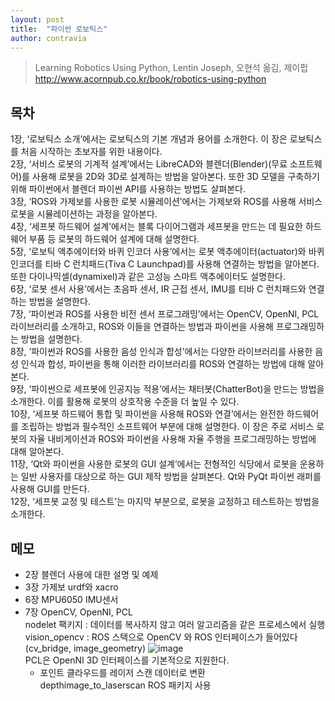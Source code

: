 ```yaml
---
layout: post
title:  "파이썬 로보틱스"
author: contravia
---  
```


> Learning Robotics Using Python, Lentin Joseph, 오현석 옮김, 제이펍  
> http://www.acornpub.co.kr/book/robotics-using-python

## 목차    
1장, ‘로보틱스 소개’에서는 로보틱스의 기본 개념과 용어를 소개한다. 이 장은 로보틱스를 처음 시작하는 초보자를 위한 내용이다.  
2장, ‘서비스 로봇의 기계적 설계’에서는 LibreCAD와 블렌더(Blender)(무료 소프트웨어)를 사용해 로봇을 2D와 3D로 설계하는 방법을 알아본다. 또한 3D 모델을 구축하기 위해 파이썬에서 블렌더 파이썬 API를 사용하는 방법도 살펴본다.  
3장, ‘ROS와 가제보를 사용한 로봇 시뮬레이션’에서는 가제보와 ROS를 사용해 서비스 로봇을 시뮬레이션하는 과정을 알아본다.  
4장, ‘세프봇 하드웨어 설계’에서는 블록 다이어그램과 세프봇을 만드는 데 필요한 하드웨어 부품 등 로봇의 하드웨어 설계에 대해 설명한다.  
5장, ‘로보틱 액추에이터와 바퀴 인코더 사용’에서는 로봇 액추에이터(actuator)와 바퀴 인코더를 티바 C 런치패드(Tiva C Launchpad)를 사용해 연결하는 방법을 알아본다. 또한 다이나믹셀(dynamixel)과 같은 고성능 스마트 액추에이터도 설명한다.  
6장, ‘로봇 센서 사용’에서는 초음파 센서, IR 근접 센서, IMU를 티바 C 런치패드와 연결하는 방법을 설명한다.  
7장, ‘파이썬과 ROS를 사용한 비전 센서 프로그래밍’에서는 OpenCV, OpenNI, PCL 라이브러리를 소개하고, ROS와 이들을 연결하는 방법과 파이썬을 사용해 프로그래밍하는 방법을 설명한다.  
8장, ‘파이썬과 ROS를 사용한 음성 인식과 합성’에서는 다양한 라이브러리를 사용한 음성 인식과 합성, 파이썬을 통해 이러한 라이브러리를 ROS와 연결하는 방법에 대해 알아본다.  
9장, ‘파이썬으로 세프봇에 인공지능 적용’에서는 채터봇(ChatterBot)을 만드는 방법을 소개한다. 이를 활용해 로봇의 상호작용 수준을 더 높일 수 있다.  
10장, ‘세프봇 하드웨어 통합 및 파이썬을 사용해 ROS와 연결’에서는 완전한 하드웨어를 조립하는 방법과 필수적인 소프트웨어 부분에 대해 설명한다. 이 장은 주로 서비스 로봇의 자율 내비게이션과 ROS와 파이썬을 사용해 자율 주행을 프로그래밍하는 방법에 대해 알아본다.  
11장, ‘Qt와 파이썬을 사용한 로봇의 GUI 설계’에서는 전형적인 식당에서 로봇을 운용하는 일반 사용자를 대상으로 하는 GUI 제작 방법을 살펴본다. Qt와 PyQt 파이썬 래퍼를 사용해 GUI를 만든다.  
12장, ‘세프봇 교정 및 테스트’는 마지막 부분으로, 로봇을 교정하고 테스트하는 방법을 소개한다.  

## 메모  
- 2장 블렌더 사용에 대한 설명 및 예제  
- 3장 가제보 urdf와 xacro  
- 6장 MPU6050 IMU센서  
- 7장 OpenCV, OpenNI, PCL  
  nodelet 팩키지 : 데이터를 복사하지 않고 여러 알고리즘을 같은 프로세스에서 실행  
  vision_opencv : ROS 스택으로 OpenCV 와 ROS 인터페이스가 들어있다(cv_bridge, image_geometry)
  ![image](https://user-images.githubusercontent.com/57220434/172396280-b4351e91-02d3-422d-a836-fb6440638ee4.png)  
  PCL은 OpenNI 3D 인터페이스를 기본적으로 지원한다.  
  - 포인트 클라우드를 레이저 스캔 데이터로 변환  
    depthimage_to_laserscan ROS 패키지 사용  
